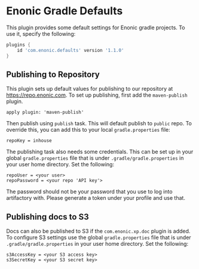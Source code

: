# Enonic Gradle Defaults

This plugin provides some default settings for Enonic gradle projects. To use it, specify the following:

```gradle
plugins {
    id 'com.enonic.defaults' version '1.1.0'
}
```

## Publishing to Repository

This plugin sets up default values for publishing to our repository at https://repo.enonic.com. To
set up publishing, first add the `maven-publish` plugin.

```
apply plugin: 'maven-publish'
```

Then publish using `publish` task. This will default publish to `public` repo. To override this, 
you can add this to your local `gradle.properties` file:

```
repoKey = inhouse
```

The publishing task also needs some credentials. This can be set up in your global `gradle.properties`
file that is under `.gradle/gradle.properties` in your user home directory. Set the following:

```
repoUser = <your user>
repoPassword = <your repo 'API key'>
```

The password should not be your password that you use to log into artifactory with. Please generate
a token under your profile and use that.

## Publishing docs to S3

Docs can also be published to S3 if the `com.enonic.xp.doc` plugin is added. To configure S3 settings
use the global `gradle.properties` file that is under `.gradle/gradle.properties` in your user home 
directory. Set the following:

```
s3AccessKey = <your S3 access key>
s3SecretKey = <your S3 secret key>
```

